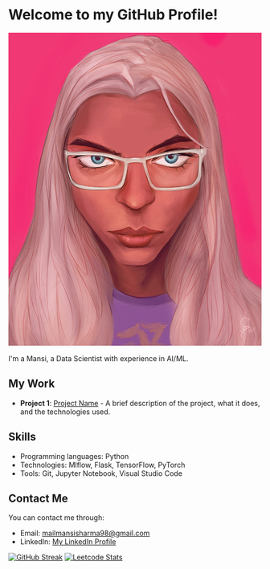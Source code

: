 # Welcome to my GitHub Profile!

![Profile Image](https://github.com/MansiSharma98/MansiSharma98/blob/main/Maensys%20Targaryen%20Insta%20(1).jpg)

I'm a Mansi, a Data Scientist with experience in AI/ML.

## My Work

- **Project 1**: [Project Name](https://github.com/yourusername/project-1) - A brief description of the project, what it does, and the technologies used.

## Skills

- Programming languages: Python
- Technologies: Mlflow, Flask, TensorFlow, PyTorch
- Tools: Git, Jupyter Notebook, Visual Studio Code

## Contact Me

You can contact me through:

- Email: mailmansisharma98@gmail.com
- LinkedIn: [My LinkedIn Profile](https://www.linkedin.com/in/mansisharma1998/)


[![GitHub Streak](https://streak-stats.demolab.com/?user=MansiSharma98&theme=dark)](https://git.io/streak-stats)
[![Leetcode Stats](https://leetcard.jacoblin.cool/mailmansisharma98)](https://leetcode.com/mailmansisharma98)

<!---
MansiSharma98/MansiSharma98 is a ✨ special ✨ repository because its `README.md` (this file) appears on your GitHub profile.
You can click the Preview link to take a look at your changes.
--->
